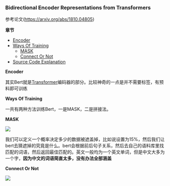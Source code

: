 ### Bidirectional Encoder Representations from Transformers


参考论文(https://arxiv.org/abs/1810.04805)

**章节**
- [Encoder](#encoder)
- [Ways Of Training](#train)
    - [MASK](#mask)
    - [Connect Or Not](#connect)
- [Source Code Explanation](#code)


**<div id='encoder'>Encoder</div>**


其实Bert就是[Transformer](../nlp/transformer.md)编码器的部分。比较神奇的一点是并不需要标签，有预料即可训练


**<div id='train'>Ways Of Training</div>**

一共有两种方法训练Bert，一是MASK，二是拼接法。

**<div id='mask'>MASK</div>**

![](https://github.com/sherlcok314159/ML/blob/main/nlp/Images/MASK.png)


我们可以定义一个概率决定多少的数据被遮盖掉，比如说设置为15%，然后我们让bert去猜遮掉的究竟是什么。bert会根据前后句子关系，然后去自己的语料库里找匹配的词语，然后返回最佳匹配的。英文一般均为一个英文单词，但是中文大多为一个字，**因为中文的词语简直太多，没有办法全部涵盖**

**<div id='connect'>Connect Or Not</div>**

![](https://github.com/sherlcok314159/ML/blob/main/nlp/Images/connect.png)

